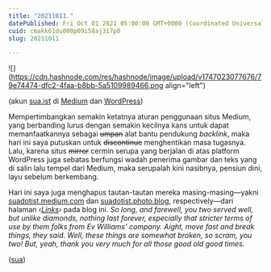 ```yaml
---
title: "20211011."
datePublished: Fri Oct 01 2021 05:00:00 GMT+0000 (Coordinated Universal Time)
cuid: cmakk61du000p09i58aj317p0
slug: 20211011

---
```


![](https://cdn.hashnode.com/res/hashnode/image/upload/v1747023077676/79e74474-dfc2-4faa-b8bb-5a5109989466.png align="left")

(akun [sua.ist](http://sua.ist) di [Medium](https://suadotist.medium.com/) dan [WordPress](https://suadotist.wordpress.com/))

Mempertimbangkan semakin ketatnya aturan penggunaan situs Medium, yang berbanding lurus dengan semakin kecilnya kans untuk dapat memanfaatkannya sebagai <s>umpan</s> alat bantu pendukung *backlink*, maka hari ini saya putuskan untuk <s>discontinue</s> menghentikan masa tugasnya. Lalu, karena situs <s>mirror</s> cermin serupa yang berjalan di atas platform WordPress juga sebatas berfungsi wadah penerima gambar dan teks yang di salin lalu tempel dari Medium, maka serupalah kini nasibnya, pensiun dini, layu sebelum berkembang.

Hari ini saya juga menghapus tautan-tautan mereka masing-masing—yakni [suadotist.medium.com](http://suadotist.medium.com) dan [suadotist.photo.blog](http://suadotist.photo.blog), respectively—dari halaman *‹*[*Links*](https://blog.sua.ist/links)*›* pada blog ini. *So long, and farewell, you two served well, but unlike diamonds, nothing last forever, especially that stricter terms of use by them folks from Ev Williams’ company. Aight, move fast and break things, they said. Well, these things are somewhat broken, so scram, you two! But, yeah, thank you very much for all those good old good times.*

([sua](https://sua.ist))